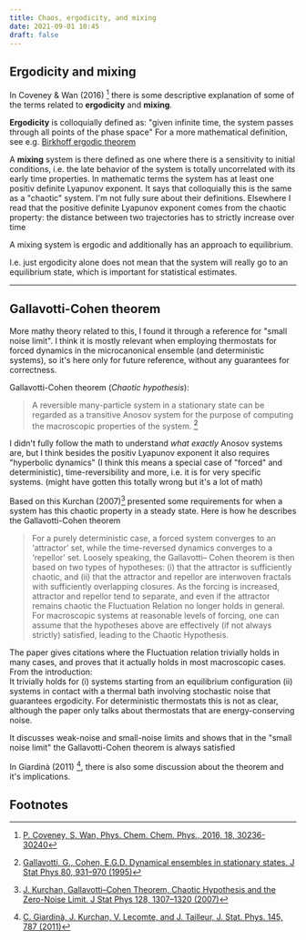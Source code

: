 ```yaml
---
title: Chaos, ergodicity, and mixing
date: 2021-09-01 10:45
draft: false
---
```


## Ergodicity and mixing

In Coveney & Wan (2016) [^coveney_2016] there is some descriptive explanation of some of the terms related to **ergodicity** and **mixing**.

**Ergodicity** is colloquially defined as: "given infinite time, the system passes through all points of the phase space"
For a more mathematical definition, see e.g. [Birkhoff ergodic theorem](https://encyclopediaofmath.org/wiki/Birkhoff_ergodic_theorem)

A **mixing** system is there defined as one where there is a sensitivity to initial conditions, i.e. the late behavior of the system is totally uncorrelated with its early time properties.
In mathematic terms the system has at least one positiv definite Lyapunov exponent.
It says that colloquially this is the same as a "chaotic" system.
I'm not fully sure about their definitions.
Elsewhere I read that the positive definite Lyapunov exponent comes from the chaotic property: the distance between two trajectories has to strictly increase over time

A mixing system is ergodic and additionally has an approach to equilibrium.

I.e. just ergodicity alone does not mean that the system will really go to an equilibrium state, which is important for statistical estimates.

---

## Gallavotti-Cohen theorem

More mathy theory related to this, I found it through a reference for "small noise limit".
I think it is mostly relevant when employing thermostats for forced dynamics in the microcanonical ensemble (and deterministic systems), so it's here only for future reference, without any guarantees for correctness.


Gallavotti-Cohen theorem (*Chaotic hypothesis*):
> A reversible many-particle system in a stationary state can be regarded as a transitive Anosov system for the purpose of computing the macroscopic properties of the system. [^gallavotti_1995]

I didn't fully follow the math to understand *what exactly* Anosov systems are, but I think besides the positiv Lyapunov exponent it also requires "hyperbolic dynamics" (I think this means a special case of "forced" and deterministic), time-reversibility and more, i.e. it is for very specific systems. (might have gotten this totally wrong but it's a lot of math)


Based on this Kurchan (2007)[^kurchan_2007] presented some requirements for when a system has this chaotic property in a steady state. Here is how he describes the Gallavotti-Cohen theorem
> For a purely deterministic case, a forced system converges to an ‘attractor’ set, while the time-reversed dynamics converges to a ‘repellor’ set.
> Loosely speaking, the Gallavotti– Cohen theorem is then based on two types of hypotheses:
> (i) that the attractor is sufficiently chaotic, and (ii) that the attractor and repellor are interwoven fractals with sufficiently overlapping closures. As the forcing is increased, attractor and repellor tend to separate, and even if the attractor remains chaotic the Fluctuation Relation no longer holds in general.
> For macroscopic systems at reasonable levels of forcing, one can assume that the hypotheses  above are effectively (if not always strictly) satisfied, leading to the Chaotic Hypothesis.


The paper gives citations where the Fluctuation relation trivially holds in many cases, and proves that it actually holds in most macroscopic cases. From the introduction:\
It trivially holds for (i) systems starting from an equilibrium configuration (ii) systems in contact with a thermal
bath involving stochastic noise that guarantees ergodicity.
For deterministic thermostats this is not as clear, although the paper only talks about thermostats that are energy-conserving noise.

It discusses weak-noise and small-noise limits and shows that in the "small noise limit" the Gallavotti-Cohen theorem is always satisfied

In Giardinà (2011) [^giardina_2011], there is also some discussion about the theorem and it's implications.



## Footnotes

[^coveney_2016]: [P. Coveney, S. Wan, Phys. Chem. Chem. Phys., 2016, 18, 30236-30240](https://doi.org/10.1039/C6CP02349E)
[^gallavotti_1995]: [Gallavotti, G., Cohen, E.G.D. Dynamical ensembles in stationary states. J Stat Phys 80, 931–970 (1995)](https://doi.org/10.1007/BF02179860)
[^kurchan_2007]: [J. Kurchan, Gallavotti–Cohen Theorem, Chaotic Hypothesis and the Zero-Noise Limit. J Stat Phys 128, 1307–1320 (2007)](https://doi.org/10.1007/s10955-007-9368-z)
[^giardina_2011]: [C. Giardinà, J. Kurchan, V. Lecomte, and J. Tailleur, J. Stat. Phys. 145, 787 (2011)](https://link.springer.com/article/10.1007%2Fs10955-011-0350-4)
